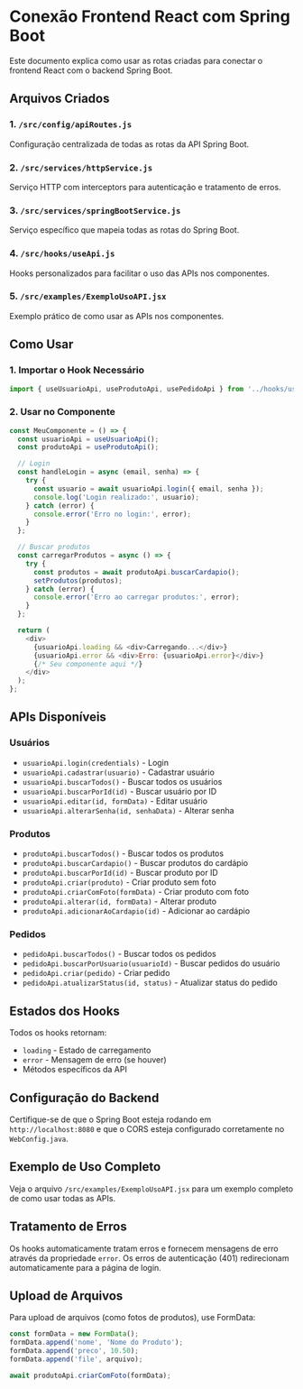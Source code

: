 # Conexão Frontend React com Spring Boot

Este documento explica como usar as rotas criadas para conectar o frontend React com o backend Spring Boot.

## Arquivos Criados

### 1. `/src/config/apiRoutes.js`
Configuração centralizada de todas as rotas da API Spring Boot.

### 2. `/src/services/httpService.js`
Serviço HTTP com interceptors para autenticação e tratamento de erros.

### 3. `/src/services/springBootService.js`
Serviço específico que mapeia todas as rotas do Spring Boot.

### 4. `/src/hooks/useApi.js`
Hooks personalizados para facilitar o uso das APIs nos componentes.

### 5. `/src/examples/ExemploUsoAPI.jsx`
Exemplo prático de como usar as APIs nos componentes.

## Como Usar

### 1. Importar o Hook Necessário

```javascript
import { useUsuarioApi, useProdutoApi, usePedidoApi } from '../hooks/useApi';
```

### 2. Usar no Componente

```javascript
const MeuComponente = () => {
  const usuarioApi = useUsuarioApi();
  const produtoApi = useProdutoApi();

  // Login
  const handleLogin = async (email, senha) => {
    try {
      const usuario = await usuarioApi.login({ email, senha });
      console.log('Login realizado:', usuario);
    } catch (error) {
      console.error('Erro no login:', error);
    }
  };

  // Buscar produtos
  const carregarProdutos = async () => {
    try {
      const produtos = await produtoApi.buscarCardapio();
      setProdutos(produtos);
    } catch (error) {
      console.error('Erro ao carregar produtos:', error);
    }
  };

  return (
    <div>
      {usuarioApi.loading && <div>Carregando...</div>}
      {usuarioApi.error && <div>Erro: {usuarioApi.error}</div>}
      {/* Seu componente aqui */}
    </div>
  );
};
```

## APIs Disponíveis

### Usuários
- `usuarioApi.login(credentials)` - Login
- `usuarioApi.cadastrar(usuario)` - Cadastrar usuário
- `usuarioApi.buscarTodos()` - Buscar todos os usuários
- `usuarioApi.buscarPorId(id)` - Buscar usuário por ID
- `usuarioApi.editar(id, formData)` - Editar usuário
- `usuarioApi.alterarSenha(id, senhaData)` - Alterar senha

### Produtos
- `produtoApi.buscarTodos()` - Buscar todos os produtos
- `produtoApi.buscarCardapio()` - Buscar produtos do cardápio
- `produtoApi.buscarPorId(id)` - Buscar produto por ID
- `produtoApi.criar(produto)` - Criar produto sem foto
- `produtoApi.criarComFoto(formData)` - Criar produto com foto
- `produtoApi.alterar(id, formData)` - Alterar produto
- `produtoApi.adicionarAoCardapio(id)` - Adicionar ao cardápio

### Pedidos
- `pedidoApi.buscarTodos()` - Buscar todos os pedidos
- `pedidoApi.buscarPorUsuario(usuarioId)` - Buscar pedidos do usuário
- `pedidoApi.criar(pedido)` - Criar pedido
- `pedidoApi.atualizarStatus(id, status)` - Atualizar status do pedido

## Estados dos Hooks

Todos os hooks retornam:
- `loading` - Estado de carregamento
- `error` - Mensagem de erro (se houver)
- Métodos específicos da API

## Configuração do Backend

Certifique-se de que o Spring Boot esteja rodando em `http://localhost:8080` e que o CORS esteja configurado corretamente no `WebConfig.java`.

## Exemplo de Uso Completo

Veja o arquivo `/src/examples/ExemploUsoAPI.jsx` para um exemplo completo de como usar todas as APIs.

## Tratamento de Erros

Os hooks automaticamente tratam erros e fornecem mensagens de erro através da propriedade `error`. Os erros de autenticação (401) redirecionam automaticamente para a página de login.

## Upload de Arquivos

Para upload de arquivos (como fotos de produtos), use FormData:

```javascript
const formData = new FormData();
formData.append('nome', 'Nome do Produto');
formData.append('preco', 10.50);
formData.append('file', arquivo);

await produtoApi.criarComFoto(formData);
```